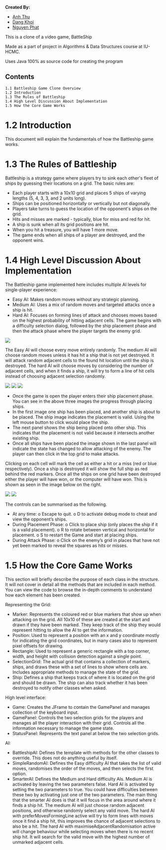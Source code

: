 **Created By:**
- [Anh Thu](https://github.com/panadolextra91)
- [Dang Khoi](https://github.com/dangkhoi3107)
- [Nguyen Phat](https://github.com/ititiu21354)

This is a clone of a video game, BattleShip

Made as a part of project in Algorithms & Data Structures course at IU-HCMC.

Uses Java 100% as source code for creating the program

## Contents

```
1.1 Battleship Game Clone Overview
1.2 Introduction
1.3 The Rules of Battleship
1.4 High Level Discussion About Implementation
1.5 How the Core Game Works
```
# 1.2 Introduction

This document will explain the fundamentals of how the Battleship game works.


# 1.3 The Rules of Battleship

Battleship is a strategy game where players try to sink each other's fleet of ships by guessing their locations on a grid. The basic rules are:

-   Each player starts with a 10x10 grid and places 5 ships of varying lengths (5, 4, 3, 3, and 2 units long).
-   Ships can be positioned horizontally or vertically but not diagonally.
-   Players take turns to guess the location of the opponent's ships on the grid.
-   Hits and misses are marked - typically, blue for miss and red for hit.
-   A ship is sunk when all its grid positions are hit.
-   When you hit a treasure, you will have 1 more move.
-   The game ends when all ships of a player are destroyed, and the opponent wins.


# 1.4 High Level Discussion About Implementation

The Battleship game implemented here includes multiple AI levels for single-player experience:

-   Easy AI: Makes random moves without any strategic planning.
-   Medium AI: Uses a mix of random moves and targeted attacks once a ship is hit.
-   Hard AI: Focuses on forming lines of attack and chooses moves based on the highest probability of hitting adjacent cells. The game begins with a difficulty selection dialog, followed by the ship placement phase and then the attack phase where the player targets the enemy grid.

<img src="readme1.jpg">

The Easy AI will choose every move entirely randomly. The medium AI will choose random moves unless it has hit a ship that is not yet destroyed. It will attack random adjacent cells to the found hit location until the ship is destroyed. The hard AI will choose moves by considering the number of adjacent cells, and when it finds a ship, it will try to form a line of hit cells instead of choosing adjacent selection randomly.

<img src="readme2.jpg"> <img src="readme3.jpg"> <img src="readme4.jpg">

-   Once the game is open the player enters their ship placement phase. You can see in the above three images the progress through placing ships. 
-   In the first image one ship has been placed, and another ship is about to be placed. The ship image indicates the placement is valid. Using the left mouse button to click would place the ship. 
-   The next panel shows the ship being placed onto other ship. This indicates that the placement is not valid because it intersects another existing ship. 
-   Once all ships have been placed the image shown in the last panel will indicate the state has changed to allow attacking of the enemy. The player can then click in the top grid to make attacks.

Clicking on each cell will mark the cell as either a hit or a miss (red or blue respectively). Once a ship
is destroyed it will show the full ship as red behind the red markers. Once all the ships on one grid
have been destroyed either the player will have won, or the computer will have won. This is shown as
seen in the image below on the right.

<img src="readme5.jpg"> <img src="readme6.jpg"> 

The controls can be summarised as the following.

- At any time:
    o Escape to quit.
    o D to activate debug mode to cheat and view the opponent’s ships.
- During Placement Phase:
    o Click to place ship (only places the ship if it is a valid placement).
    o R to rotate between vertical and horizontal for placement.
    o S to restart the Game and start at placing ships.
- During Attack Phase:
    o Click on the enemy’s grid in places that have not yet been marked to reveal the
       squares as hits or misses.


# 1.5 How the Core Game Works

This section will briefly describe the purpose of each class in the structure. It will not cover in detail all
the methods that are included in each method. You can view the code to browse the in-depth
comments to understand how each element has been created.

Representing the Grid:

- Marker: Represents the coloured red or blue markers that show up when attacking on the grid. All 10x10 of these are created at the start and drawn if they have been marked. They keep track of the ship they would represent hitting to allow the AI to get the information.
- Position: Used to represent a position with an x and y coordinate mostly for indicating the grid coordinates, but in many cases also to represent pixel offsets for drawing.
- Rectangle: Used to represent a generic rectangle with a top corner, width, and height with collision detection against a single point.
- SelectionGrid: The actual grid that contains a collection of markers, ships, and draws these with a set of lines to show where cells are. Includes appropriate methods to manage the state of the grid.
- Ship: Defines a ship that keeps track of where it is located on the grid and should be drawn. The ship can also track whether it has been destroyed to notify other classes when asked.

High level interface:

- Game: Creates the JFrame to contain the GamePanel and manages collection of the keyboard input.
- GamePanel: Controls the two selection grids for the players and manages all the player interaction with their grid. Controls all the information necessary to manage the game state.
- StatusPanel: Represents the text panel at below the two selection grids.

AI:

- BattleshipAI: Defines the template with methods for the other classes to override. This does not do anything useful by itself.
- SimpleRandomAI: Defines the Easy difficulty AI that takes the list of valid moves, randomises the order of the moves, and then selects the first option.
- SmarterAI: Defines the Medium and Hard difficulty AIs. Medium AI is activated by leaving the two parameters false. Hard AI is activated by setting the two parameters to true. You could have difficulties between these two by activating just one of the two parameters. The main thing that the smarter AI does is that it will focus in the area around where it finds a ship hit. The medium AI will just choose random adjacent positions, and otherwise randomly select any valid move. The hard AI with preferMovesFormingLine active will try to form lines with moves once it find a ship hit, this improves the chance of adjacent selections to also be a hit. The hard AI with maximiseAdjacentRandomisation active will change behaviour while selecting moves when there is no recent ship hit. It will search for the valid move with the highest number of unmarked adjacent cells.
